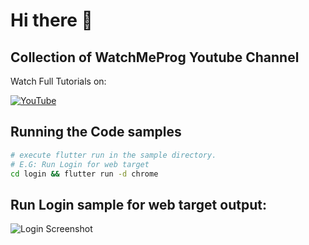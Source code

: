 # Hi there 👋

## Collection of WatchMeProg Youtube Channel

Watch Full Tutorials on:

[![YouTube](https://img.shields.io/badge/YouTube-%23FF0000.svg?style=for-the-badge&logo=YouTube&logoColor=white)](https://www.youtube.com/channel/UCjArmxlGF6RrJx_4ZtfiQNQ?sub_confirmation=1)

## Running the Code samples

```bash
# execute flutter run in the sample directory. 
# E.G: Run Login for web target
cd login && flutter run -d chrome
```

## Run Login sample for web target output:

![Login Screenshot](https://github.com/WatchMeProg/WatchMeProg/blob/master/login/login_screenshot.png "Login Screenshot")
